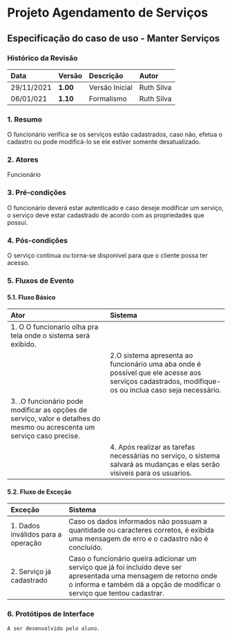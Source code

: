 # Projeto Agendamento de Serviços

## Especificação do caso de uso - Manter Serviços

### Histórico da Revisão 

|  Data  | Versão | Descrição | Autor |
|:-------|:-------|:----------|:------|
| 29/11/2021 | **1.00** | Versão Inicial  | Ruth Silva |
| 06/01/021 | **1.10** | Formalismo | Ruth Silva |

### 1. Resumo 

O funcionário verifica se os serviços estão cadastrados, caso não, efetua o cadastro ou pode modificá-lo se ele estiver somente desatualizado. 

### 2. Atores 

Funcionário

### 3. Pré-condições

O funcionário deverá estar autenticado e caso deseje modificar um serviço, o serviço deve estar cadastrado de acordo com as propriedades que possui. 

### 4. Pós-condições

O serviço continua ou  torna-se  disponível para que o cliente possa ter acesso.

### 5. Fluxos de Evento

#### 5.1. Fluxo Básico

| Ator   | Sistema |
|:-------|:--------|
| 1. O O funcionario olha pra tela onde o sistema será exibido. ||
|| 2.O sistema apresenta ao funcionário uma aba onde é possível que ele acesse aos serviços cadastrados, modifique-os ou inclua caso seja necessário. |
| 3. .O funcionário pode modificar as opções de serviço, valor e detalhes do mesmo ou acrescenta um serviço caso precise. ||
|| 4. Após realizar as tarefas necessárias no serviço, o sistema salvará as mudanças e elas serão visiveis para os usuarios. |

#### 5.2. Fluxo de Exceção

| Exceção | Sistema |
|:--------|:--------|
| 1. Dados inválidos para a operação | Caso os dados informados não possuam a quantidade ou caracteres corretos, é exibida uma mensagem de erro e o cadastro não é concluído. |
| 2. Serviço já cadastrado| Caso o funcionário queira adicionar um serviço que já foi incluído deve ser apresentada uma mensagem  de retorno onde o informa e também dá a opção de modificar o serviço que tentou cadastrar. |


### 6. Protótipos de Interface
`A ser desenvolvido pelo aluno.`
